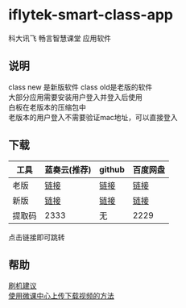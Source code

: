 # iflytek-smart-class-app
科大讯飞 畅言智慧课堂  应用软件<br>

## 说明

class new 是新版软件 class old是老版的软件<br>
大部分应用需要安装用户登入并登入后使用<br>
白板在老版本的压缩包中<br>
老版本的用户登入不需要验证mac地址，可以直接登入<br>

## 下载

|  工具  | 蓝奏云(推荐) | github  | 百度网盘 |  
|  ----  | ----   | ----  |----  |
|老版|[链接](https://wws.lanzous.com/b01zz1o6d)|[链接](https://github.com/Kirinnana/iflytek-smart-class-app/releases/download/v1.0/smart.class.old.zip)|[链接](https://pan.baidu.com/s/1zNOWqWdm0dbyWkWBIClTQg)|
|新版|[链接](https://wws.lanzous.com/b01zz1pzi)|[链接](https://github.com/Kirinnana/iflytek-smart-class-app/releases/download/v2.0/smart.class.new.zip)|[链接](https://pan.baidu.com/s/1zNOWqWdm0dbyWkWBIClTQg)|
|提取码|2333|无|2229|
点击链接即可跳转

## 帮助
  [刷机建议](https://github.com/Kirinnana/iflytek-smart-class-app/wiki#%E5%88%B7%E6%9C%BA%E5%BB%BA%E8%AE%AE)<br>
  [使用微课中心上传下载视频的方法](https://github.com/Kirinnana/iflytek-smart-class-app/wiki/%E4%BD%BF%E7%94%A8%E5%BE%AE%E8%AF%BE%E4%B8%AD%E5%BF%83%E4%B8%8A%E4%BC%A0%E4%B8%8B%E8%BD%BD%E8%A7%86%E9%A2%91%E7%9A%84%E6%96%B9%E6%B3%95)
